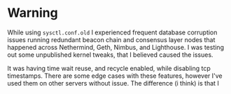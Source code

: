 # Warning

While using `sysctl.conf.old` I experienced frequent database corruption issues running redundant beacon chain and consensus layer nodes that happened across Nethermind, Geth, Nimbus, and Lighthouse. I was testing out some unpublished kernel tweaks, that I believed caused the issues.

It was having time wait reuse, and recycle enabled, while disabling tcp timestamps. There are some edge cases with these features, however I've used them on other servers without issue. The difference (i think) is that I 